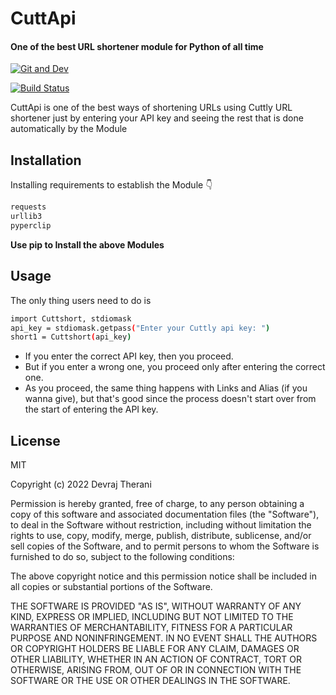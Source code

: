# CuttApi
#### One of the best URL shortener module for Python of all time

[![Git and Dev]()]()

[![Build Status](https://travis-ci.org/joemccann/dillinger.svg?branch=master)]()

CuttApi is one of the best ways of shortening URLs using Cuttly URL shortener just by entering your API key and seeing the rest that is done automatically by the Module







## Installation

Installing requirements to establish the Module 👇

```sh
requests
urllib3
pyperclip
```
**Use pip to Install the above Modules**


## Usage
The only thing users need to do is
```sh
import Cuttshort, stdiomask
api_key = stdiomask.getpass("Enter your Cuttly api key: ")
short1 = Cuttshort(api_key)
```

- If you enter the correct API key, then you proceed.
- But if you enter a wrong one, you proceed only after entering the correct one.
- As you proceed, the same thing happens with Links and Alias (if you wanna give), but that's good since the process doesn't start over from the start of entering the API key.

## License

MIT

Copyright (c) 2022  Devraj Therani

Permission is hereby granted, free of charge, to any person obtaining a copy
of this software and associated documentation files (the "Software"), to deal
in the Software without restriction, including without limitation the rights
to use, copy, modify, merge, publish, distribute, sublicense, and/or sell
copies of the Software, and to permit persons to whom the Software is
furnished to do so, subject to the following conditions:

The above copyright notice and this permission notice shall be included in all
copies or substantial portions of the Software.

THE SOFTWARE IS PROVIDED "AS IS", WITHOUT WARRANTY OF ANY KIND, EXPRESS OR
IMPLIED, INCLUDING BUT NOT LIMITED TO THE WARRANTIES OF MERCHANTABILITY,
FITNESS FOR A PARTICULAR PURPOSE AND NONINFRINGEMENT. IN NO EVENT SHALL THE
AUTHORS OR COPYRIGHT HOLDERS BE LIABLE FOR ANY CLAIM, DAMAGES OR OTHER
LIABILITY, WHETHER IN AN ACTION OF CONTRACT, TORT OR OTHERWISE, ARISING FROM,
OUT OF OR IN CONNECTION WITH THE SOFTWARE OR THE USE OR OTHER DEALINGS IN THE
SOFTWARE.
